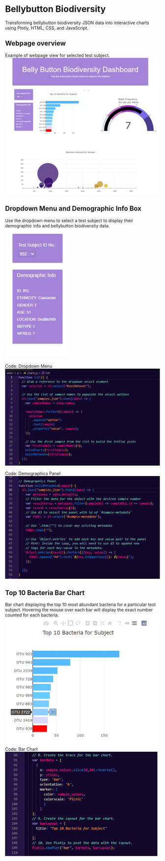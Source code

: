 # Bellybutton Biodiversity
Transforming bellybutton biodiversity JSON data into interactive charts using Plotly, HTML, CSS, and JavaScript.

## Webpage overview
Example of webpage view for selected test subject.
<br>
![Overview](images/overview.png)
<br>

## Dropdown Menu and Demographic Info Box
Use the dropdown menu to select a test subject to display their demographic info and bellybutton biodiversity data.
<br>
![Dropdown menu](images/dropdown.png)
<br>
<br>
Code: Dropdown Menu<br>
![Dropdown Menu Code](images/dropdown-code.png)
<br>

Code: Demographics Panel<br>
![Demographic Info](images/demographics-code.png)
<br>

## Top 10 Bacteria Bar Chart
Bar chart displaying the top 10 most abundant bacteria for a particular test subject. Hovering the mouse over each bar will display the exact number counted for each bacteria. 
<br>
![Bar Chart](images/barchart.png)
<br>
Code: Bar Chart<br>
![Bar Chart Code](images/barchart-code.png)